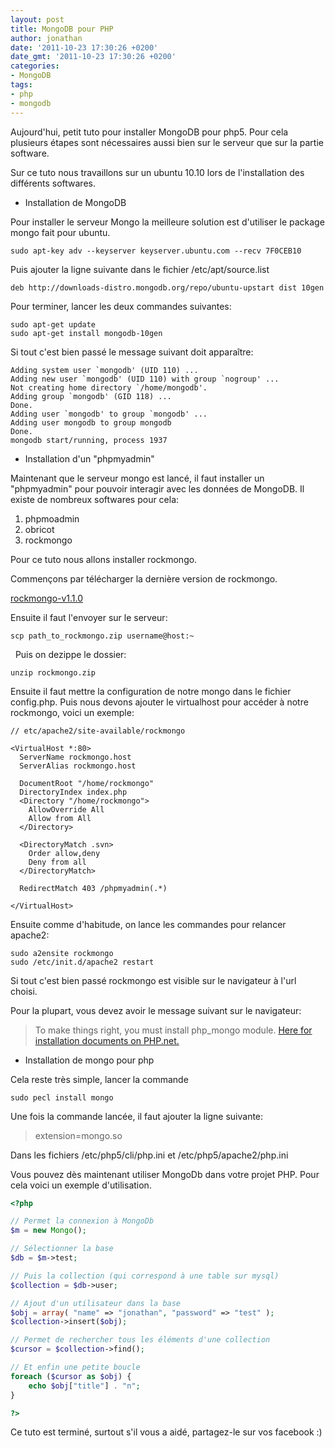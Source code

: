 ```yaml
---
layout: post
title: MongoDB pour PHP
author: jonathan
date: '2011-10-23 17:30:26 +0200'
date_gmt: '2011-10-23 17:30:26 +0200'
categories:
- MongoDB
tags:
- php
- mongodb
---
```


Aujourd'hui, petit tuto pour installer MongoDB pour php5. Pour cela plusieurs étapes sont nécessaires aussi bien sur le serveur que sur la partie software.

Sur ce tuto nous travaillons sur un ubuntu 10.10 lors de l'installation des différents softwares.

-   Installation de MongoDB

Pour installer le serveur Mongo la meilleure solution est d'utiliser le package mongo fait pour ubuntu.

```
sudo apt-key adv --keyserver keyserver.ubuntu.com --recv 7F0CEB10
```

Puis ajouter la ligne suivante dans le fichier /etc/apt/source.list

```
deb http://downloads-distro.mongodb.org/repo/ubuntu-upstart dist 10gen
```

Pour terminer, lancer les deux commandes suivantes:

```
sudo apt-get update
sudo apt-get install mongodb-10gen
```

Si tout c'est bien passé le message suivant doit apparaître:

```
Adding system user `mongodb' (UID 110) ...
Adding new user `mongodb' (UID 110) with group `nogroup' ...
Not creating home directory `/home/mongodb'.
Adding group `mongodb' (GID 118) ...
Done.
Adding user `mongodb' to group `mongodb' ...
Adding user mongodb to group mongodb
Done.
mongodb start/running, process 1937
```

-   Installation d'un "phpmyadmin"

Maintenant que le serveur mongo est lancé, il faut installer un "phpmyadmin" pour pouvoir interagir avec les données de MongoDB. Il existe de nombreux softwares pour cela:

1.  phpmoadmin
2.  obricot
3.  rockmongo

Pour ce tuto nous allons installer rockmongo.

Commençons par télécharger la dernière version de rockmongo.

[rockmongo-v1.1.0](http://clycks.fr/wp-content/uploads/2011/10/rockmongo-v1.1.0.zip)

Ensuite il faut l'envoyer sur le serveur:

```
scp path_to_rockmongo.zip username@host:~
```

  Puis on dezippe le dossier:

```
unzip rockmongo.zip
```

Ensuite il faut mettre la configuration de notre mongo dans le fichier config.php. Puis nous devons ajouter le virtualhost pour accéder à notre rockmongo, voici un exemple:

```
// etc/apache2/site-available/rockmongo

<VirtualHost *:80>
  ServerName rockmongo.host
  ServerAlias rockmongo.host

  DocumentRoot "/home/rockmongo"
  DirectoryIndex index.php
  <Directory "/home/rockmongo">
    AllowOverride All
    Allow from All
  </Directory>

  <DirectoryMatch .svn>
    Order allow,deny
    Deny from all
  </DirectoryMatch>

  RedirectMatch 403 /phpmyadmin(.*)

</VirtualHost>
```

Ensuite comme d'habitude, on lance les commandes pour relancer apache2:

```
sudo a2ensite rockmongo
sudo /etc/init.d/apache2 restart
```

Si tout c'est bien passé rockmongo est visible sur le navigateur à l'url choisi.

Pour la plupart, vous devez avoir le message suivant sur le navigateur:

> To make things right, you must install php\_mongo module. [Here for installation documents on PHP.net.](http://www.php.net/manual/en/mongo.installation.php)

-   Installation de mongo pour php

Cela reste très simple, lancer la commande

```
sudo pecl install mongo
```

Une fois la commande lancée, il faut ajouter la ligne suivante:

> extension=mongo.so

Dans les fichiers /etc/php5/cli/php.ini et /etc/php5/apache2/php.ini

Vous pouvez dès maintenant utiliser MongoDb dans votre projet PHP. Pour cela voici un exemple d'utilisation.

```php
<?php

// Permet la connexion à MongoDb
$m = new Mongo();

// Sélectionner la base
$db = $m->test;

// Puis la collection (qui correspond à une table sur mysql)
$collection = $db->user;

// Ajout d'un utilisateur dans la base
$obj = array( "name" => "jonathan", "password" => "test" );
$collection->insert($obj);

// Permet de rechercher tous les éléments d'une collection
$cursor = $collection->find();

// Et enfin une petite boucle
foreach ($cursor as $obj) {
    echo $obj["title"] . "n";
}

?>
```

Ce tuto est terminé, surtout s'il vous a aidé, partagez-le sur vos facebook :)
